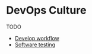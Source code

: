 # DevOps Culture

TODO

- [Develop workflow](./conconfig_management/readme.md)
- [Software testing](./tests/readme.md)
